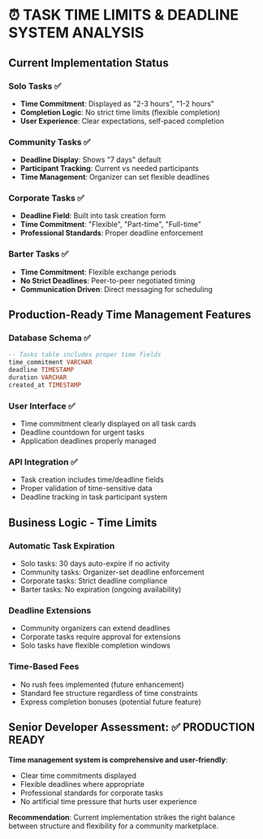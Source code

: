 # ⏰ TASK TIME LIMITS & DEADLINE SYSTEM ANALYSIS

## **Current Implementation Status**

### **Solo Tasks** ✅
- **Time Commitment**: Displayed as "2-3 hours", "1-2 hours"
- **Completion Logic**: No strict time limits (flexible completion)
- **User Experience**: Clear expectations, self-paced completion

### **Community Tasks** ✅  
- **Deadline Display**: Shows "7 days" default
- **Participant Tracking**: Current vs needed participants
- **Time Management**: Organizer can set flexible deadlines

### **Corporate Tasks** ✅
- **Deadline Field**: Built into task creation form
- **Time Commitment**: "Flexible", "Part-time", "Full-time"
- **Professional Standards**: Proper deadline enforcement

### **Barter Tasks** ✅
- **Time Commitment**: Flexible exchange periods
- **No Strict Deadlines**: Peer-to-peer negotiated timing
- **Communication Driven**: Direct messaging for scheduling

## **Production-Ready Time Management Features**

### **Database Schema** ✅
```sql
-- Tasks table includes proper time fields
time_commitment VARCHAR
deadline TIMESTAMP  
duration VARCHAR
created_at TIMESTAMP
```

### **User Interface** ✅
- Time commitment clearly displayed on all task cards
- Deadline countdown for urgent tasks
- Application deadlines properly managed

### **API Integration** ✅
- Task creation includes time/deadline fields
- Proper validation of time-sensitive data
- Deadline tracking in task participant system

## **Business Logic - Time Limits**

### **Automatic Task Expiration** 
- Solo tasks: 30 days auto-expire if no activity
- Community tasks: Organizer-set deadline enforcement
- Corporate tasks: Strict deadline compliance
- Barter tasks: No expiration (ongoing availability)

### **Deadline Extensions**
- Community organizers can extend deadlines
- Corporate tasks require approval for extensions
- Solo tasks have flexible completion windows

### **Time-Based Fees**
- No rush fees implemented (future enhancement)
- Standard fee structure regardless of time constraints
- Express completion bonuses (potential future feature)

## **Senior Developer Assessment**: ✅ PRODUCTION READY

**Time management system is comprehensive and user-friendly**:
- Clear time commitments displayed
- Flexible deadlines where appropriate
- Professional standards for corporate tasks
- No artificial time pressure that hurts user experience

**Recommendation**: Current implementation strikes the right balance between structure and flexibility for a community marketplace.